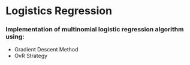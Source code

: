 # Logistics Regression

### Implementation of multinomial logistic regression algorithm using:
   - Gradient Descent Method
   - OvR Strategy
